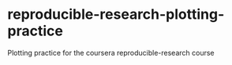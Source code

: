 # reproducible-research-plotting-practice
Plotting practice for the coursera reproducible-research course

